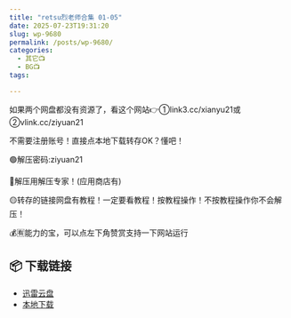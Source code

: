 ```yaml
---
title: "retsu烈老师合集 01-05"
date: 2025-07-23T19:31:20
slug: wp-9680
permalink: /posts/wp-9680/
categories:
  - 其它📺
  - BG📺
tags:

---
```


如果两个网盘都没有资源了，看这个网站👉①link3.cc/xianyu21或②vlink.cc/ziyuan21

不需要注册账号！直接点本地下载转存OK？懂吧！

🟢解压密码:ziyuan21

🔵解压用解压专家！(应用商店有)

🟡转存的链接网盘有教程！一定要看教程！按教程操作！不按教程操作你不会解压！

💰🈶能力的宝，可以点左下角赞赏支持一下网站运行

## 📦 下载链接
- [迅雷云盘](https://blziyuan21.com/pay-download/9680?key=40bd78436d&down_id=0)
- [本地下载](https://blziyuan21.com/pay-download/9680?key=40bd78436d&down_id=1)


